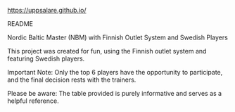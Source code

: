 https://uppsalare.github.io/ 

README

Nordic Baltic Master (NBM) with Finnish Outlet System and Swedish Players

This project was created for fun, using the Finnish outlet system and featuring Swedish players.

Important Note: Only the top 6 players have the opportunity to participate, and the final decision rests with the trainers.

Please be aware: The table provided is purely informative and serves as a helpful reference.